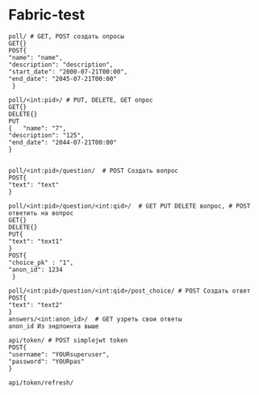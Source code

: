 # Fabric-test
    poll/ # GET, POST создать опросы
    GET{}
    POST{  
    "name": "name",
    "description": "description",
    "start_date": "2000-07-21T00:00",
    "end_date": "2045-07-21T00:00"
     }   

    poll/<int:pid>/ # PUT, DELETE, GET опрос
    GET{}
    DELETE{}
    PUT
    {   "name": "7",
    "description": "125",
    "end_date": "2044-07-21T00:00"
    } 
    

    poll/<int:pid>/question/  # POST Создать вопрос
    POST{   
    "text": "text"
    }   

    poll/<int:pid>/question/<int:qid>/  # GET PUT DELETE вопрос, # POST ответить на вопрос
    GET{}
    DELETE{}
    PUT{   
    "text": "text1"
    }   
    POST{   
    "choice_pk" : "1",
    "anon_id": 1234
     }   
                                                                                
    poll/<int:pid>/question/<int:qid>/post_choice/ # POST Создать ответ
    POST{   
    "text": "text2" 
    }
    answers/<int:anon_id>/  # GET узреть свои ответы
    anon_id Из эндпоинта выше

    api/token/ # POST simplejwt token
    POST{   
    "username": "YOURsuperuser",
    "password": "YOURpas"
    }   

    api/token/refresh/
    

